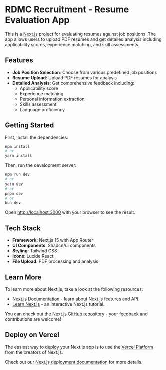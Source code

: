 # RDMC Recruitment - Resume Evaluation App

This is a [Next.js](https://nextjs.org) project for evaluating resumes against job positions. The app allows users to upload PDF resumes and get detailed analysis including applicability scores, experience matching, and skill assessments.

## Features

- **Job Position Selection**: Choose from various predefined job positions
- **Resume Upload**: Upload PDF resumes for analysis
- **Detailed Analysis**: Get comprehensive feedback including:
  - Applicability score
  - Experience matching
  - Personal information extraction
  - Skills assessment
  - Language proficiency

## Getting Started

First, install the dependencies:

```bash
npm install
# or
yarn install
```

Then, run the development server:

```bash
npm run dev
# or
yarn dev
# or
pnpm dev
# or
bun dev
```

Open [http://localhost:3000](http://localhost:3000) with your browser to see the result.

## Tech Stack

- **Framework**: Next.js 15 with App Router
- **UI Components**: Shadcn/ui components
- **Styling**: Tailwind CSS
- **Icons**: Lucide React
- **File Upload**: PDF processing and analysis

## Learn More

To learn more about Next.js, take a look at the following resources:

- [Next.js Documentation](https://nextjs.org/docs) - learn about Next.js features and API.
- [Learn Next.js](https://nextjs.org/learn) - an interactive Next.js tutorial.

You can check out [the Next.js GitHub repository](https://github.com/vercel/next.js) - your feedback and contributions are welcome!

## Deploy on Vercel

The easiest way to deploy your Next.js app is to use the [Vercel Platform](https://vercel.com/new?utm_medium=default-template&filter=next.js&utm_source=create-next-app&utm_campaign=create-next-app-readme) from the creators of Next.js.

Check out our [Next.js deployment documentation](https://nextjs.org/docs/app/building-your-application/deploying) for more details.
